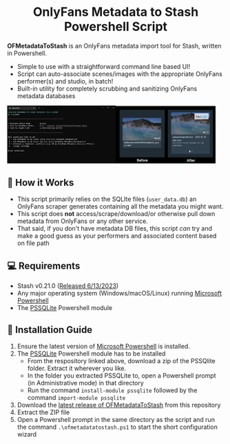 <h1 align="center">OnlyFans Metadata to Stash Powershell Script</h1>

**OFMetadataToStash** is an OnlyFans metadata import tool for Stash, written in Powershell.

* Simple to use with a straightforward command line based UI!
* Script can auto-associate scenes/images with the appropriate OnlyFans performer(s) and studio, in batch!
* Built-in utility for completely scrubbing and sanitizing OnlyFans metadata databases
  
<img src="/readme_assets/mainmenu.png" width=50% height=50%><img src="/readme_assets/oldtonew.png" width=46% height=46%>

## 🍦 How it Works
- This script primarily relies on the SQLIte files (`user_data.db`) an OnlyFans scraper generates containing all the metadata you might want.
- This script does **not** access/scrape/download/or otherwise pull down metadata from OnlyFans or any other service.
- That said, if you don't have metadata DB files, this script _can_ try and make a good guess as your performers and associated content based on file path

## 💻 Requirements
- Stash v0.21.0 ([Released 6/13/2023](https://github.com/stashapp/stash/releases/tag/v0.21.0))
- Any major operating system (Windows/macOS/Linux) running [Microsoft Powershell](https://learn.microsoft.com/en-us/powershell/scripting/install/installing-powershell?view=powershell-7.3)
- The [PSSQLite](https://github.com/RamblingCookieMonster/PSSQLite) Powershell module


## 📖 Installation Guide

1. Ensure the latest version of [Microsoft Powershell](https://learn.microsoft.com/en-us/powershell/scripting/install/installing-powershell?view=powershell-7.3) is installed. 
2.  The [PSSQLite](https://github.com/RamblingCookieMonster/PSSQLite) Powershell module has to be installed
    * From the respository linked above, download a zip of the PSSQlite folder. Extract it wherever you like.
    * In the folder you extracted PSSQLite to, open a Powershell prompt (in Administrative mode) in that directory
    * Run the command `install-module pssqlite` followed by the command `import-module pssqlite`
3. Download the [latest release of OFMetadataToStash](https://github.com/ALonelyJuicebox/OFMetadataToStash/releases) from this repository
4. Extract the ZIP file
5. Open a Powershell prompt in the same directory as the script and run the command `.\ofmetadatatostash.ps1` to start the short configuration wizard
